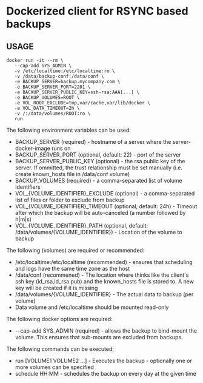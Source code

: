 # Dockerized client for RSYNC based backups

## USAGE

```
docker run -it --rm \
   --cap-add SYS_ADMIN \
   -v /etc/localtime:/etc/localtime:ro \
   -v /data/backup-conf:/data/conf \
   -e BACKUP_SERVER=backup.mycompany.com \
   -e BACKUP_SERVER_PORT=2201 \
   -e BACKUP_SERVER_PUBLIC_KEY=ssh-rsa:AAA[...] \
   -e BACKUP_VOLUMES=ROOT \
   -e VOL_ROOT_EXCLUDE=tmp,var/cache,var/lib/docker \
   -e VOL_DATA_TIMEOUT=2h \
   -v /:/data/volumes/ROOT:ro \
   run
```

The following environment variables can be used:

* BACKUP_SERVER (required) - hostname of a server where the server-docker-image runs on
* BACKUP_SERVER_PORT (optional, default: 22) - port of the server
* BACKUP_SERVER_PUBLIC_KEY (optional) - the rsa public key of the server. If ommitted, the trust relationship must be set manually (i.e. create known_hosts file in /data/conf volume)
* BACKUP_VOLUMES (required) - a comma-separated list of volume identifiers
* VOL_{VOLUME_IDENTIFIER}_EXCLUDE (optional) - a comma-separated list of files or folder to exclude from backup
* VOL_{VOLUME_IDENTIFIER}_TIMEOUT (optional, default: 24h) - Timeout after which the backup will be auto-canceled (a number followed by h|m|s)
* VOL_{VOLUME_IDENTIFIER}_PATH (optional, default: /data/volumes/{VOLUME_IDENTIFIER}) - Location of the volume to backup

The following (volumes) are required or recommended:
* /etc/localtime:/etc/localtime (recommended) - ensures that scheduling and logs have the same time zone as the host
* /data/conf (recommened) - The location where thinks like the client's ssh key (id_rsa,id_rsa.pub) and the known_hosts file is stored to. A new key will be created if it is missing
* /data/volumes/{VOLUME_IDENTIFIER} - The actual data to backup (per volume)
* Data volume and /etc/localtime should be mounted read-only

The following docker options are required:
* --cap-add SYS_ADMIN (required) - allows the backup to bind-mount the volume. This ensures that sub-mounts are excluded from backups.

The following commands can be executed:

* run [VOLUME1 VOLUME2 ...] - Executes the backup - optionally one or more volumes can be specified
* schedule HH:MM - schedules the backup on every day at the given time

